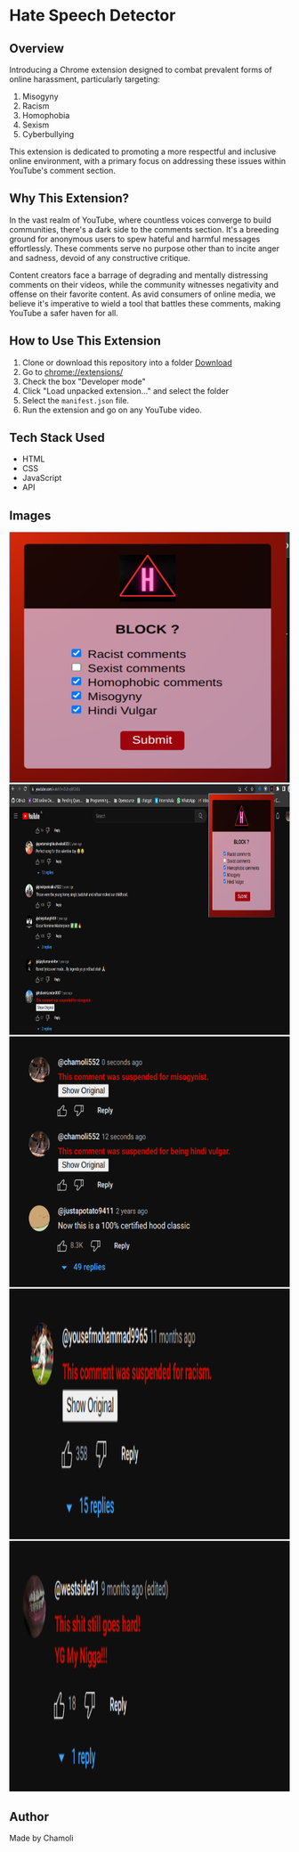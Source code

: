 # Hate Speech Detector

## Overview
Introducing a Chrome extension designed to combat prevalent forms of online harassment, particularly targeting:

1. Misogyny
2. Racism
3. Homophobia
4. Sexism
5. Cyberbullying

This extension is dedicated to promoting a more respectful and inclusive online environment, with a primary focus on addressing these issues within YouTube's comment section.

## Why This Extension?
In the vast realm of YouTube, where countless voices converge to build communities, there's a dark side to the comments section. It's a breeding ground for anonymous users to spew hateful and harmful messages effortlessly. These comments serve no purpose other than to incite anger and sadness, devoid of any constructive critique.

Content creators face a barrage of degrading and mentally distressing comments on their videos, while the community witnesses negativity and offense on their favorite content. As avid consumers of online media, we believe it's imperative to wield a tool that battles these comments, making YouTube a safer haven for all.

## How to Use This Extension
1. Clone or download this repository into a folder [Download](https://drive.google.com/file/d/1Y35sLFSVjxR5B3_8CHotCyxX2cAUb-Ci/view?usp=sharing)
2. Go to [chrome://extensions/](chrome://extensions/)
3. Check the box "Developer mode"
4. Click "Load unpacked extension..." and select the folder
5. Select the `manifest.json` file.
6. Run the extension and go on any YouTube video.

## Tech Stack Used
- HTML
- CSS
- JavaScript
- API

## Images
<img src="images/4.png" width="800" height="450">
<img src="images/5.png" width="800" height="450">
<img src="images/1.png" width="800" height="450">
<img src="images/2.png" width="800" height="450">
<img src="images/3.png" width="800" height="450">

## Author
Made by Chamoli 
